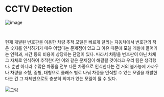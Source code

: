 # CCTV Detection
![image](https://github.com/kimsoheegh/cctv-detection/assets/91236577/c797092d-70f4-43f6-81cd-9043ffcd991f)

<br>

현재 개발된 번호판을 이용한 차량 추적 모델은 빠르게 달리는 자동차에서 번호판의 작은 숫자를 인식하기가 매우 어렵다는 문제점이 있고 그 이유 때문에 모델 개발에 들어가는 인력과, 시간 등의 비용이 상당하는 단점이 있다. 따라서 차량을 번호판이 아닌 차체 그 자체로 인식하여 추적한다면 이와 같은 문제점이 해결될 것이라고 우리 팀은 생각했다. 뿐만 아니라 수많은 차종을 전부 다른 차종으로 인식한다는 건 거의 불가능에 가까우나 차량을 소형, 중형, 대형으로 클래스 별로 나눠 차종을 인식할 수 있는 모델을 개발한다는 건 그 자체만으로도 충분히 의미가 있는 모델이 될 수 있다.
<br><br>
![그림](https://github.com/kimsoheegh/cctv-detection/assets/91236577/557283de-7c3e-4b79-b1e6-0f49d8cdcdd4)
